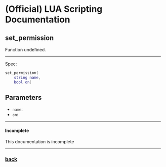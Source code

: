 
# (Official) LUA Scripting Documentation

## set_permission

Function undefined.

___

Spec:

```lua
set_permission(
	string name,
	bool on)
```

## Parameters

- `name`: 
- `on`: 

___

#### Incomplete

This documentation is incomplete

___

### [back](../other)
